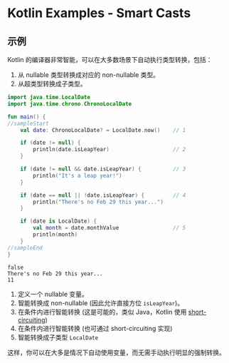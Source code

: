 # Kotlin Examples - Smart Casts

## 示例

Kotlin 的编译器非常智能，可以在大多数场景下自动执行类型转换，包括：
1. 从 nullable 类型转换成对应的 non-nullable 类型。
2. 从超类型转换成子类型。


```kt
import java.time.LocalDate
import java.time.chrono.ChronoLocalDate

fun main() {
//sampleStart
    val date: ChronoLocalDate? = LocalDate.now()    // 1

    if (date != null) {
        println(date.isLeapYear)                    // 2
    }

    if (date != null && date.isLeapYear) {          // 3
        println("It's a leap year!")
    }

    if (date == null || !date.isLeapYear) {         // 4
        println("There's no Feb 29 this year...")
    }

    if (date is LocalDate) {
        val month = date.monthValue                 // 5
        println(month)
    }
//sampleEnd
}
```

```
false
There's no Feb 29 this year...
11
```

1. 定义一个 nullable 变量。
2. 智能转换成 non-nullable (因此允许直接方位 `isLeapYear`)。
3. 在条件内进行智能转换 (这是可能的，类似 Java，Kotlin 使用 [short-circuiting](https://en.wikipedia.org/wiki/Short-circuit_evaluation))
4. 在条件内进行智能转换 (也可通过 short-circuiting 实现)
5. 智能转换成子类型 `LocalDate`

这样，你可以在大多是情况下自动使用变量，而无需手动执行明显的强制转换。
